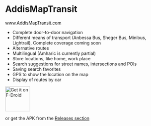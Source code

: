 # AddisMapTransit

www.AddisMapTransit.com

- Complete door-to-door navigation
- Different means of transport (Anbessa Bus, Sheger Bus, Minibus, Lightrail), Complete coverage coming soon
- Alternative routes
- Multilingual (Amharic is currently partial)
- Store locations, like home, work place
- Search suggestions for street names, intersections and POIs
- Saving search favorites
- GPS to show the location on the map
- Display of routes by car

[<img src="https://fdroid.gitlab.io/artwork/badge/get-it-on.png"
     alt="Get it on F-Droid"
     height="80">](https://f-droid.org/packages/com.addismaptransit.app/)

or get the APK from the [Releases section](https://github.com/AddisMap/AddisMapTransit/releases/latest)
